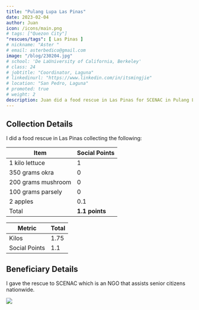 ```yaml
---
title: "Pulang Lupa Las Pinas"
date: 2023-02-04
author: Juan
icon: /icons/main.png
# tags: ["Quezon City"]
"rescues/tags": [ Las Pinas ]
# nickname: "Aster "
# email: asterbedico@gmail.com
image: "/blog/230204.jpg"
# school: 'De LaUniversity of California, Berkeley'
# class: 24
# jobtitle: "Coordinator, Laguna"
# linkedinurl: "https://www.linkedin.com/in/itsmingjie"
# location: "San Pedro, Laguna"
# promoted: true
# weight: 2
description: Juan did a food rescue in Las Pinas for SCENAC in Pulang Lupa
---
```



## Collection Details

I did a food rescue in Las Pinas collecting the following:

Item | Social Points
--- | ---
1 kilo lettuce | 1
350 grams okra | 0
200 grams mushroom | 0
100 grams parsely  | 0
2 apples | 0.1
Total | **1.1 points**




<!-- > *The points are based on the most numerous item per box, for the ease of computation -->


Metric | Total
--- | ---
Kilos | 1.75
Social Points | 1.1


## Beneficiary Details

I gave the rescue to SCENAC which is an NGO that assists senior citizens nationwide.   

![](/blog/230204.jpg)

